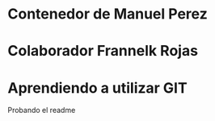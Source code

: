# Contenedor de Manuel Perez
# Colaborador Frannelk Rojas
# Aprendiendo a utilizar GIT
Probando el readme